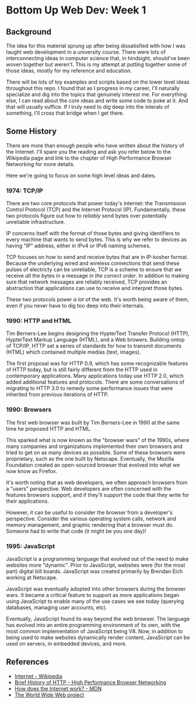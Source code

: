 # Bottom Up Web Dev: Week 1

## Background

The idea for this material sprung up after being dissatisfied with how I was taught web development in a university course.
There were lots of interconnecting ideas in computer science that, in hindsight, should've been woven together but weren't.
This is my attempt at putting together some of those ideas, mostly for my reference and education.

There will be lots of toy examples and scripts based on the lower level ideas throughout this repo.
I found that as I progress in my career, I'll naturally specialize and dig into the topics that genuinely interest me.
For everything else, I can read about the core ideas and write some code to poke at it.
And that will usually suffice.
If I truly need to dig deep into the interals of something, I'll cross that bridge when I get there.

## Some History

There are more than enough people who have written about the history of the Internet.
I'll spare you the reading and ask you refer below to the Wikipedia page and link to the chapter of High Performance Browser Networking for more details.

Here we're going to focus on some high level ideas and dates.

### 1974: TCP/IP

There are two core protocols that power today's internet: the Transmission Control Protocol (TCP) and the Internet Protocol (IP).
Fundamentally, these two protocols figure out how to _reliably_ send bytes over potentially unreliable infrastructure.

IP concerns itself with the format of those bytes and giving identifiers to every machine that wants to send bytes.
This is why we refer to devices as having "IP" address, either in IPv4 or IPv6 naming schemes.

TCP focuses on how to send and receive bytes that are in IP-kosher format.
Because the underlying wired and wireless connections that send these pulses of electricty can be unreliable, TCP is a scheme to ensure that we receive _all_ the bytes in a message _in the correct order_.
In addition to making sure that network messages are reliably received, TCP provides an abstraction that applications can use to receive and interpret those bytes.

These two protocols power _a lot_ of the web.
It's worth being aware of them, even if you never have to dig too deep into their internals.

### 1990: HTTP and HTML

Tim Berners-Lee begins designing the HypterText Transfer Protocol (HTTP), HypterText Markup Language (HTML), and a Web browers.
Building ontop of TCP/IP, HTTP set a series of standards for how to transmit documents (HTML) which contained multiple medias (text, images).

The first proposal was for HTTP 0.9, which has some recognizable features of HTTP today, but is still fairly different from the HTTP used in contemporary applications.
Many applications today use HTTP 2.0, which added additional features and protocols.
There are some conversations of migrating to HTTP 3.0 to remedy some performance issues that were inherited from previous iterations of HTTP.

### 1990: Browsers

The first web browser was built by Tim Berners-Lee in 1990 at the same time he proposed HTTP and HTML.

This sparked what is now known as the "browser wars" of the 1990s, where many companies and organizations implemented their own browsers and tried to get on as many devices as possible.
Some of these browsers were proprietary, such as the one built by Netscape.
Eventually, the Mozilla Foundation created an open-sourced browser that evolved into what we now know as Firefox.

It's worth noting that as web developers, we often approach browsers from a "users" perspective.
Web developers are often concerned with the features browsers support, and if they'll support the code that they write for their applications.

However, it can be useful to consider the browser from a developer's perspective.
Consider the various operating system calls, network and memory management, and graphic rendering that a browser must do.
Someone had to write that code (it might be you one day)!

### 1995: JavaScript

JavaScript is a programming language that evolved out of the need to make websites more "dynamic".
Prior to JavaScript, websites were (for the most part) digital bill boards.
JavaScript was created primarily by Brendan Eich working at Netscape.

JavaScript was eventually adopted into other browsers during the browser wars.
It became a critical feature to support as more applications began using JavaScript to enable many of the use cases we see today (querying databases, managing user accounts, etc).

Eventually, JavaScript found its way beyond the web browser.
The language has evolved into an entire programming environment of its own, with the most common implementation of JavaScript being V8.
Now, in addition to being used to make websites dynamically render content, JavaScript can be used on servers, in embedded devices, and more.

## References

- [Internet - Wikipedia](https://en.wikipedia.org/wiki/Internet#History)
- [Brief History of HTTP - High Performance Browser Networking](https://hpbn.co/brief-history-of-http/)
- [How does the Internet work? - MDN](https://developer.mozilla.org/en-US/docs/Learn/Common_questions/How_does_the_Internet_work)
- [The World Wide Web project](http://info.cern.ch/hypertext/WWW/TheProject.html)
